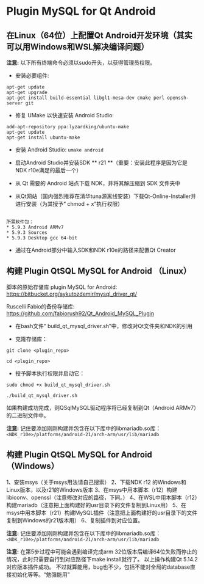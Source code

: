 # Plugin MySQL for Qt Android

## 在Linux（64位）上配置Qt Android开发环境（其实可以用Windows和WSL解决编译问题）
**注意:** 以下所有终端命令必须以sudo开头，以获得管理员权限。

* 安装必要组件:
```
apt-get update
apt-get upgrade
apt-get install build-essential libgl1-mesa-dev cmake perl openssh-server git
```

* 修复 UMake 以快速安装 Android Studio:
```
add-apt-repository ppa:lyzardking/ubuntu-make
apt-get update
apt-get install ubuntu-make
```

* 安装 Android Studio: `umake android`
* 启动Android Studio并安装SDK ** r21 **（重要：安装此程序是因为它是NDK r10e满足的最后一个）
* 从 Qt 需要的 Android 站点下载 NDK，并将其解压缩到 SDK 文件夹中

* 从Qt网站（国内强烈推荐在清华tuna源离线安装）下载Qt-Online-Installer并进行安装（为其授予“ chmod + x”执行权限）

```

所需软件包：
* 5.9.3 Android ARMv7
* 5.9.3 Sources
* 5.9.3 Desktop gcc 64-bit
```

* 通过在Android部分中输入SDK和NDK r10e的路径来配置Qt Creator



## 构建 Plugin QtSQL MySQL for Android （Linux）

脚本的原始存储库 plugin MySQL for Android: https://bitbucket.org/aykutozdemir/mysql_driver_qt/

Ruscelli Fabio的备份存储库: https://github.com/fabiorush92/Qt_Android_MySQL_Plugin

* 在bash文件“ build_qt_mysql_driver.sh”中，修改对Qt文件夹和NDK的引用

* 克隆存储库：

`git clone <plugin_repo>`

`cd <plugin_repo>`

* 授予脚本执行权限并启动它：

`sudo chmod +x build_qt_mysql_driver.sh`

`./build_qt_mysql_driver.sh`

如果构建成功完成，则QSqlMySQL驱动程序将已经复制到Qt（Android ARMv7）的二进制文件中。

**注意:** 记住要添加刚刚构建并包含在以下库中的libmariadb.so库：
`<NDK_r10e>/platforms/android-21/arch-arm/usr/lib/mariadb`

## 构建 Plugin QtSQL MySQL for Android （Windows）
1、安装msys（关于msys用法请自己搜索）
2、下载NDK r12 的Windows和Linux版本，以及r21的Windows版本
3、在msys中用本脚本（r12）构建libiconv、openssl（注意修改对应的路径，下同。）
4、在WSL中用本脚本（r12）构建mariadb（注意把上面构建好的usr目录下的文件复制到Linux用）
5、在msys中用本脚本（r21）构建MySQL插件（注意把上面构建好的usr目录下的文件复制到Windows的r21版本用）
6、复制插件到对应位置。

**注意:** 记住要添加刚刚构建并包含在以下库中的libmariadb.so库：
`<NDK_r10e>/platforms/android-21/arch-arm/usr/lib/mariadb`

**注意:** 在第5步过程中可能会遇到编译完成arm 32位版本后编译64位失败而停止的情况，此时只需要自行到对应路径下make install就行了。
以上操作构建Qt 5.14.2对应版本插件成功。
不过就算能用，bug也不少，包括不能对全局的database直接初始化等等。“勉强能用”
